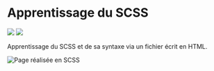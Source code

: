 # Apprentissage du SCSS 

![](https://img.shields.io/badge/HTML5-E34F26?style=for-the-badge&logo=html5&logoColor=white)
![](https://img.shields.io/badge/Sass-CC6699?style=for-the-badge&logo=sass&logoColor=white)

Apprentissage du SCSS et de sa syntaxe via un fichier écrit en HTML.

![Page réalisée en SCSS](https://calcagnoloic.github.io/learning-sass/)

